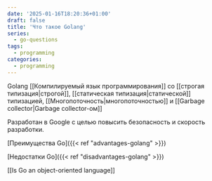 ```yaml
---
date: '2025-01-16T18:20:36+01:00'
draft: false
title: 'Что такое Golang'
series:
  - go-questions
tags:
  - programming
categories:
  - programming
---
```


Golang [[Компилируемый язык программирования]] со [[строгая типизация|строгой]], [[статическая типизация|статической]] типизацией, [[Многопоточность|многопоточностью]] и [[Garbage collector|Garbage collector-ом]]

Разработан в Google с целью повысить безопасность и скорость разработки.

[Преимущества Go]({{< ref "advantages-golang" >}})

[Недостатки Go]({{< ref "disadvantages-golang" >}})

[[Is Go an object-oriented language]]

